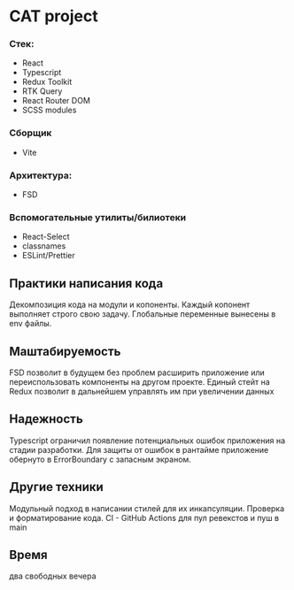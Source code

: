 # CAT project

### Cтек:

- React
- Typescript
- Redux Toolkit
- RTK Query
- React Router DOM
- SCSS modules

### Сборщик

- Vite

### Архитектура:

- FSD

### Вспомогательные утилиты/билиотеки

- React-Select
- classnames
- ESLint/Prettier

## Практики написания кода

Декомпозиция кода на модули и копоненты. Каждый копонент выполняет строго свою задачу. Глобальные переменные вынесены в env файлы.

## Маштабируемость

FSD позволит в будущем без проблем расширить приложение или переиспользовать компоненты на другом проекте.
Единый стейт на Redux позволит в дальнейшем управлять им при увеличении данных

## Надежность

Typescript ограничил появление потенциальных ошибок приложения на стадии разработки. Для защиты от ошибок в рантайме приложение обернуто в ErrorBoundary с запасным экраном.

## Другие техники

Модульный подход в написании стилей для их инкапсуляции. Проверка и форматирование кода.
CI - GitHub Actions для пул ревекстов и пуш в main

## Время

два свободных вечера
